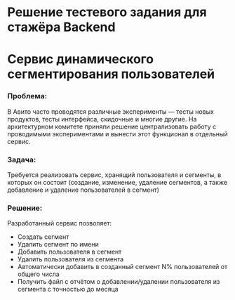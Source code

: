 # Решение тестевого задания для стажёра Backend
# Сервис динамического сегментирования пользователей

### Проблема:

В Авито часто проводятся различные эксперименты — тесты новых продуктов, тесты интерфейса, скидочные и многие другие.
На архитектурном комитете приняли решение централизовать работу с проводимыми экспериментами и вынести этот функционал в отдельный сервис.

### Задача:

Требуется реализовать сервис, хранящий пользователя и сегменты, в которых он состоит (создание, изменение, удаление сегментов, а также добавление и удаление пользователей в сегмент)

### Решение:

Разработанный сервис позволяет:
- Создать сегмент
- Удалить сегмент по имени
- Добавить пользователя в сегмент
- Удалить пользователя из сегмента
- Автоматически добавить в созданный сегмент N% пользователей от общего числа
- Получить файл с отчётом о добавлении/удалении пользователя из сегмента с точностью до месяца
